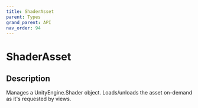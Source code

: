 ```yaml
---
title: ShaderAsset
parent: Types
grand_parent: API
nav_order: 94
---
```


# ShaderAsset

## Description

Manages a UnityEngine.Shader object. Loads/unloads the asset on-demand as it's requested by views.
